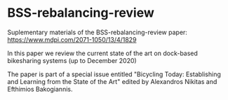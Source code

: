 # BSS-rebalancing-review
Suplementary materials of the BSS-rebalancing-review paper:
https://www.mdpi.com/2071-1050/13/4/1829

In this paper we review the current state of the art on dock-based bikesharing systems (up to December 2020)

The paper is part of a special issue entitled "Bicycling Today: Establishing and Learning from the State of the Art"
edited by Alexandros Nikitas and Efthimios Bakogiannis.

